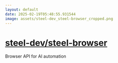 ```yaml
---
layout: default
date: 2025-02-19T05:48:55.931544
image: assets/steel-dev_steel-browser_cropped.png
---
```


# [steel-dev/steel-browser](https://github.com/steel-dev/steel-browser)

Browser API for AI automation
